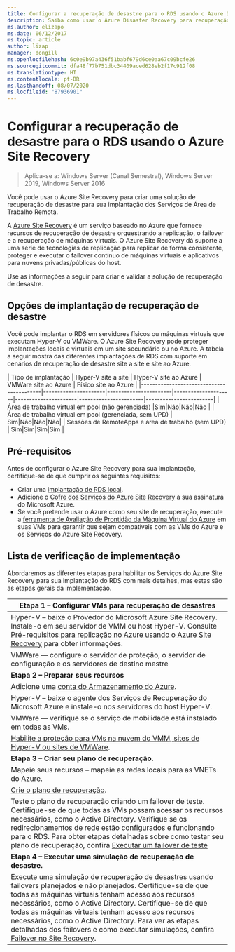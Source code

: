 ```yaml
---
title: Configurar a recuperação de desastre para o RDS usando o Azure Disaster Recovery
description: Saiba como usar o Azure Disaster Recovery para recuperação de desastre em uma implantação do RDS
ms.author: elizapo
ms.date: 06/12/2017
ms.topic: article
author: lizap
manager: dongill
ms.openlocfilehash: 6c0e9b97a436f51babf679d6ce0aa67c09bcfe26
ms.sourcegitcommit: dfa48f77b751dbc34409aced628eb2f17c912f08
ms.translationtype: HT
ms.contentlocale: pt-BR
ms.lasthandoff: 08/07/2020
ms.locfileid: "87936901"
---
```

# <a name="set-up-disaster-recovery-for-rds-using-azure-site-recovery"></a>Configurar a recuperação de desastre para o RDS usando o Azure Site Recovery

>Aplica-se a: Windows Server (Canal Semestral), Windows Server 2019, Windows Server 2016

Você pode usar o Azure Site Recovery para criar uma solução de recuperação de desastre para sua implantação dos Serviços de Área de Trabalho Remota.

A [Azure Site Recovery](/azure/site-recovery/site-recovery-overview) é um serviço baseado no Azure que fornece recursos de recuperação de desastre orquestrando a replicação, o failover e a recuperação de máquinas virtuais. O Azure Site Recovery dá suporte a uma série de tecnologias de replicação para replicar de forma consistente, proteger e executar o failover contínuo de máquinas virtuais e aplicativos para nuvens privadas/públicas do host.

Use as informações a seguir para criar e validar a solução de recuperação de desastre.

## <a name="disaster-recovery-deployment-options"></a>Opções de implantação de recuperação de desastre

Você pode implantar o RDS em servidores físicos ou máquinas virtuais que executam Hyper-V ou VMWare. O Azure Site Recovery pode proteger implantações locais e virtuais em um site secundário ou no Azure. A tabela a seguir mostra das diferentes implantações de RDS com suporte em cenários de recuperação de desastre site a site e site ao Azure.

| Tipo de implantação                          | Hyper-V site a site | Hyper-V site ao Azure | VMWare site ao Azure | Físico site ao Azure |
|------------------------------------------|----------------------|-----------------------|---------------------|----------------------|-----------------------|------------------------|
| Área de trabalho virtual em pool (não gerenciada)       |Sim|Não|Não|Não |
| Área de trabalho virtual em pool (gerenciada, sem UPD) | Sim|Não|Não|Não|
| Sessões de RemoteApps e área de trabalho (sem UPD) | Sim|Sim|Sim|Sim  |

## <a name="prerequisites"></a>Pré-requisitos

Antes de configurar o Azure Site Recovery para sua implantação, certifique-se de que cumprir os seguintes requisitos:

- Criar uma [implantação de RDS local](rds-deploy-infrastructure.md).
- Adicione o [Cofre dos Serviços do Azure Site Recovery](/azure/site-recovery/site-recovery-vmm-to-azure#create-a-recovery-services-vault) à sua assinatura do Microsoft Azure.
- Se você pretende usar o Azure como seu site de recuperação, execute a [ferramenta de Avaliação de Prontidão da Máquina Virtual do Azure](https://azure.microsoft.com/downloads/vm-readiness-assessment/) em suas VMs para garantir que sejam compatíveis com as VMs do Azure e os Serviços do Azure Site Recovery.

## <a name="implementation-checklist"></a>Lista de verificação de implementação

Abordaremos as diferentes etapas para habilitar os Serviços do Azure Site Recovery para sua implantação do RDS com mais detalhes, mas estas são as etapas gerais da implementação.

| **Etapa 1 – Configurar VMs para recuperação de desastres**                                                                                                                                                                                               |
|--------------------------------------------------------------------------------------------------------------------------------------------------------------------------------------------------------------------------------------------|
| Hyper-V – baixe o Provedor do Microsoft Azure Site Recovery. Instale-o em seu servidor de VMM ou host Hyper-V. Consulte [Pré-requisitos para replicação no Azure usando o Azure Site Recovery](/azure/site-recovery/site-recovery-prereq) para obter informações.                                                                                                                             |
| VMWare — configure o servidor de proteção, o servidor de configuração e os servidores de destino mestre                                                                                                                                                      |
| **Etapa 2 – Preparar seus recursos**                                                                                                                                                                                                           |
| Adicione uma [conta do Armazenamento do Azure](/azure/storage/storage-create-storage-account).                                                                                                                                                                                                              |
| Hyper-V – baixe o agente dos Serviços de Recuperação do Microsoft Azure e instale-o nos servidores do host Hyper-V.                                                                                                                                     |
| VMWare — verifique se o serviço de mobilidade está instalado em todas as VMs.                                                                                                                                                                           |
| [Habilite a proteção para VMs na nuvem do VMM, sites de Hyper-V ou sites de VMWare](rds-enable-dr-with-asr.md).                                                                                                                                                                    |
| **Etapa 3 – Criar seu plano de recuperação.**                                                                                                                                                                                                        |
| Mapeie seus recursos – mapeie as redes locais para as VNETs do Azure.                                                                                                                                                                              |
| [Crie o plano de recuperação](rds-disaster-recovery-plan.md). |
| Teste o plano de recuperação criando um failover de teste. Certifique-se de que todas as VMs possam acessar os recursos necessários, como o Active Directory. Verifique se os redirecionamentos de rede estão configurados e funcionando para o RDS. Para obter etapas detalhadas sobre como testar seu plano de recuperação, confira [Executar um failover de teste](/azure/site-recovery/site-recovery-test-failover-to-azure)|
| **Etapa 4 – Executar uma simulação de recuperação de desastre.**                                                                                                                                                                                                     |
| Execute uma simulação de recuperação de desastres usando failovers planejados e não planejados. Certifique-se de que todas as máquinas virtuais tenham acesso aos recursos necessários, como o Active Directory. Certifique-se de que todas as máquinas virtuais tenham acesso aos recursos necessários, como o Active Directory. Para ver as etapas detalhadas dos failovers e como executar simulações, confira [Failover no Site Recovery](/azure/site-recovery/site-recovery-failover).|


